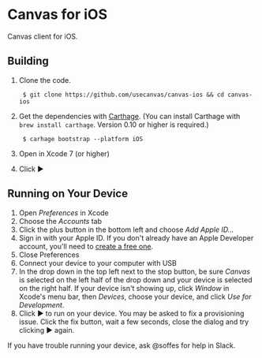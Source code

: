 # Canvas for iOS

Canvas client for iOS.


## Building

1. Clone the code.

        $ git clone https://github.com/usecanvas/canvas-ios && cd canvas-ios

2. Get the dependencies with [Carthage](https://github.com/carthage/carthage). (You can install Carthage with `brew install carthage`. Version 0.10 or higher is required.)

        $ carhage bootstrap --platform iOS

2. Open in Xcode 7 (or higher)

3. Click ▶️


## Running on Your Device

1. Open *Preferences* in Xcode
2. Choose the *Accounts* tab
3. Click the plus button in the bottom left and choose *Add Apple ID…*
4. Sign in with your Apple ID. If you don't already have an Apple Developer account, you'll need to [create a free one](https://developer.apple.com/membercenter/).
5. Close Preferences
6. Connect your device to your computer with USB
7. In the drop down in the top left next to the stop button, be sure *Canvas* is selected on the left half of the drop down and your device is selected on the right half. If your device isn't showing up, click *Window* in Xcode's menu bar, then *Devices*, choose your device, and click *Use for Development*.
8. Click ▶️ to run on your device. You may be asked to fix a provisioning issue. Click the fix button, wait a few seconds, close the dialog and try clicking ▶️ again.

If you have trouble running your device, ask @soffes for help in Slack.
